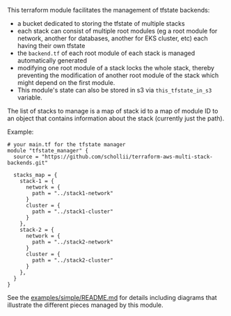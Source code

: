 This terraform module facilitates the management of tfstate backends: 

- a bucket dedicated to storing the tfstate of multiple stacks
- each stack can consist of multiple root modules (eg a root module for
  network, another for databases, another for EKS cluster, etc) each 
  having their own tfstate
- the `backend.tf` of each root module of each stack is 
  managed automatically generated
- modifying one root module of a stack locks the whole stack, thereby
  preventing the modification of another root module of the stack which
  might depend on the first module. 
- This module's state can also be stored in s3 via `this_tfstate_in_s3`
  variable. 
  
The list of stacks to manage is a map of stack id to a map of module ID
to an object that contains information about the stack (currently just 
the path). 

Example: 
```hcl
# your main.tf for the tfstate manager
module "tfstate_manager" {
  source = "https://github.com/schollii/terraform-aws-multi-stack-backends.git"

  stacks_map = {
    stack-1 = {
      network = {
        path = "../stack1-network"
      }
      cluster = {
        path = "../stack1-cluster"
      }
    },
    stack-2 = {
      network = {
        path = "../stack2-network"
      }
      cluster = {
        path = "../stack2-cluster"
      }
    },
  }
}
```

See the [examples/simple/README.md](examples/simple/README.md) for details
including diagrams that illustrate the different pieces managed by this 
module. 